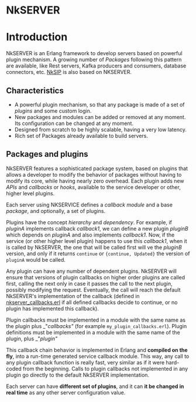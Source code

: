 # NkSERVER

# Introduction

NkSERVER is an Erlang framework to develop servers based on powerful plugin mechanism. A growing number of _Packages_ following this pattern are available, like Rest servers, Kafka producers and consumers, database connectors, etc. [NkSIP](https://github.com/NetComposer/nksip) is also based on NKSERVER.

## Characteristics

* A powerful plugin mechanism, so that any package is made of a set of _plugins_ and some custom login.
* New packages and modules can be added or removed at any moment. Its configuration can be changed at any moment.
* Designed from scratch to be highly scalable, having a very low latency.
* Rich set of Packages already available to build servers.


## Packages and plugins

NkSERVER features a sophisticated package system, based on plugins that allows a developer to modify the behavior of packages without having to modify its core, while having nearly zero overhead. Each plugin adds new _APIs_ and _callbacks_ or _hooks_, available to the service developer or other, higher level plugins.

Each server using NKSERVICE defines a _callback module_ and a base _package_, and optionally, a set of plugins.

Plugins have the concept _hierarchy_ and _dependency_. For example, if _pluginA_ implements callback _callback1_, we can define a new plugin _pluginB_ which depends on _pluginA_ and also implements _callback1_. Now, if the service (or other higher level plugin) happens to use this _callback1_, when it is called by NkSERVER, the one that will be called first will ve the _pluginB_ version, and only if it returns `continue` or `{continue, Updated}` the version of `pluginA` would be called.

Any plugin can have any number of dependent plugins. NkSERVER will ensure that versions of plugin callbacks on higher order plugins are called first, calling the next only in case it passes the call to the next plugin, possibly modifying the request. Eventually, the call will reach the default NkSERVER's implementation of the callback (defined in [nkserver_callbacks.erl](src/nkserver_callbacks.erl) if all defined callbacks decide to continue, or no plugin has implemented this callback).

Plugin callbacks must be implemented in a module with the same name as the plugin plus _"_callbacks"_ (for example `my_plugin_callbacks.erl`). Plugin definitions must be implemented in a module with the same name of the plugin, plus _"_plugin"_

This callback chain behavior is implemented in Erlang and **compiled on the fly**, into a run-time generated service callback module. This way, any call to any plugin callback function is really fast, very similar as if it were hard-coded from the beginning. Calls to plugin callbacks not implemented in any plugin go directly to the default NkSERVER implementation.

Each server can have **different set of plugins**, and it can **it be changed in real time** as any other server configuration value.

